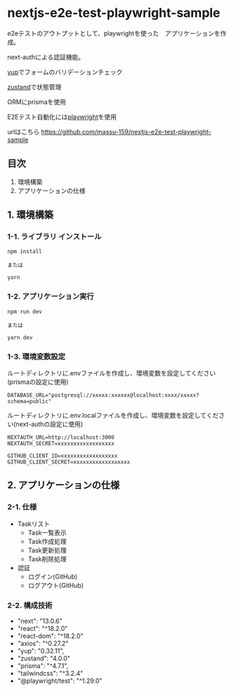 # nextjs-e2e-test-playwright-sample
e2eテストのアウトプットとして、playwrightを使った　アプリケーションを作成。

next-authによる認証機能。

[yup](https://www.npmjs.com/package/yup)でフォームのバリデーションチェック

[zustand](https://github.com/pmndrs/zustand)で状態管理

ORMにprismaを使用

E2Eテスト自動化には[playwright](https://playwright.dev/)を使用

urlはこちら
https://github.com/massu-159/nextjs-e2e-test-playwright-sample


## 目次
1. 環境構築
2. アプリケーションの仕様

## 1. 環境構築

### 1-1. ライブラリ インストール

```
npm install

または

yarn
```

### 1-2. アプリケーション実行

```
npm run dev

または

yarn dev
```

### 1-3. 環境変数設定

ルートディレクトリに.envファイルを作成し、環境変数を設定してください(prismaの設定に使用)
```
DATABASE_URL="postgresql://xxxxx:xxxxxx@localhost:xxxx/xxxxx?schema=public"
```

ルートディレクトリに.env.localファイルを作成し、環境変数を設定してください(next-authの設定に使用)
```
NEXTAUTH_URL=http://localhost:3000
NEXTAUTH_SECRET=xxxxxxxxxxxxxxxxxx

GITHUB_CLIENT_ID=xxxxxxxxxxxxxxxxxx
GITHUB_CLIENT_SECRET=xxxxxxxxxxxxxxxxxx
```

## 2. アプリケーションの仕様

### 2-1. 仕様
- Taskリスト
  - Task一覧表示
  - Task作成処理
  - Task更新処理
  - Task削除処理
- 認証
  - ログイン(GitHub)　
  - ログアウト(GitHub)


### 2-2. 構成技術
- "next": "13.0.6"
- "react": "^18.2.0"
- "react-dom": "^18.2.0"
- "axios": "^0.27.2"
- "yup": "0.32.11",
- "zustand": "4.0.0"
- "prisma": "^4.7.1",
- "tailwindcss": "^3.2.4"
- "@playwright/test": "^1.29.0"